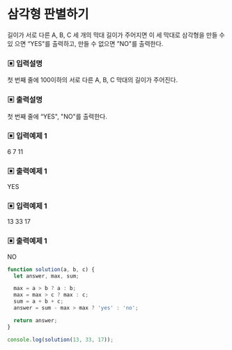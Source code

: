 # 삼각형 판별하기

길이가 서로 다른 A, B, C 세 개의 막대 길이가 주어지면 이 세 막대로 삼각형을 만들 수 있 으면 “YES"를 출력하고, 만들 수 없으면 ”NO"를 출력한다.

### ▣ 입력설명

첫 번째 줄에 100이하의 서로 다른 A, B, C 막대의 길이가 주어진다.

### ▣ 출력설명

첫 번째 줄에 “YES", "NO"를 출력한다.

### ▣ 입력예제 1

6 7 11

### ▣ 출력예제 1

YES

### ▣ 입력예제 1

13 33 17

### ▣ 출력예제 1

NO

```javascript
function solution(a, b, c) {
  let answer, max, sum;

  max = a > b ? a : b;
  max = max > c ? max : c;
  sum = a + b + c;
  answer = sum - max > max ? 'yes' : 'no';

  return answer;
}

console.log(solution(13, 33, 17));
```

